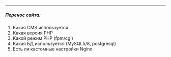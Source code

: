 
---

##### Перенос сайта:

1. Какая CMS используется
2. Какая версия PHP
3. Какой режим PHP (fpm/cgi)
4. Какая БД используется (MySQL5/8, postgresql)
5. Есть ли кастомные настройки Nginx